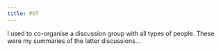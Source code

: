 ```yaml
---
title: PST
---
```


I used to co-organise a discussion group with all types of people. These were
my summaries of the latter discussions...
